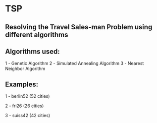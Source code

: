 # TSP
## Resolving the Travel Sales-man Problem using different algorithms

## Algorithms used:
1 - Genetic Algorithm
2 - Simulated Annealing Algorithm
3 - Nearest Neighbor Algorithm

## Examples:
1 - berlin52 (52 cities)

2 - fri26 (26 cities)

3 - suiss42 (42 cities)
